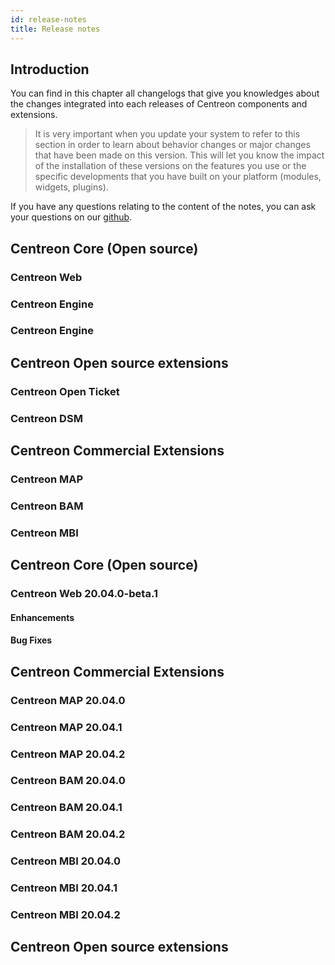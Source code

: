 ```yaml
---
id: release-notes
title: Release notes
---
```


## Introduction

You can find in this chapter all changelogs that give you knowledges about the
changes integrated into each releases of Centreon components and extensions.

> It is very important when you update your system to refer to this section in
> order to learn about behavior changes or major changes that have been made on
> this version. This will let you know the impact of the installation of these
> versions on the features you use or the specific developments that you have
> built on your platform (modules, widgets, plugins).

If you have any questions relating to the content of the notes, you can ask your
questions on our [github](https://github.com/centreon/centreon).

## Centreon Core (Open source)

### Centreon Web 

### Centreon Engine 

### Centreon Engine 

## Centreon Open source extensions 

### Centreon Open Ticket

### Centreon DSM

## Centreon Commercial Extensions

### Centreon MAP 

### Centreon BAM 

### Centreon MBI

## Centreon Core (Open source)

<!--DOCUSAURUS_CODE_TABS-->
<!--Centreon Web -->

### Centreon Web 20.04.0-beta.1

#### Enhancements

#### Bug Fixes

<!--Centreon Engine -->

<!--Centreon Broker -->


<!--END_DOCUSAURUS_CODE_TABS-->

## Centreon Commercial Extensions

<!--DOCUSAURUS_CODE_TABS-->

<!--Centreon MAP -->

### Centreon MAP 20.04.0

### Centreon MAP 20.04.1

### Centreon MAP 20.04.2

<!--Centreon BAM -->

### Centreon BAM 20.04.0

### Centreon BAM 20.04.1

### Centreon BAM 20.04.2

<!--Centreon MBI -->

### Centreon MBI 20.04.0

### Centreon MBI 20.04.1

### Centreon MBI 20.04.2

<!--END_DOCUSAURUS_CODE_TABS-->


## Centreon Open source extensions 

<!--DOCUSAURUS_CODE_TABS-->

<!--Centreon DSM -->

<!--Centreon Open Ticket  -->


<!--END_DOCUSAURUS_CODE_TABS-->

